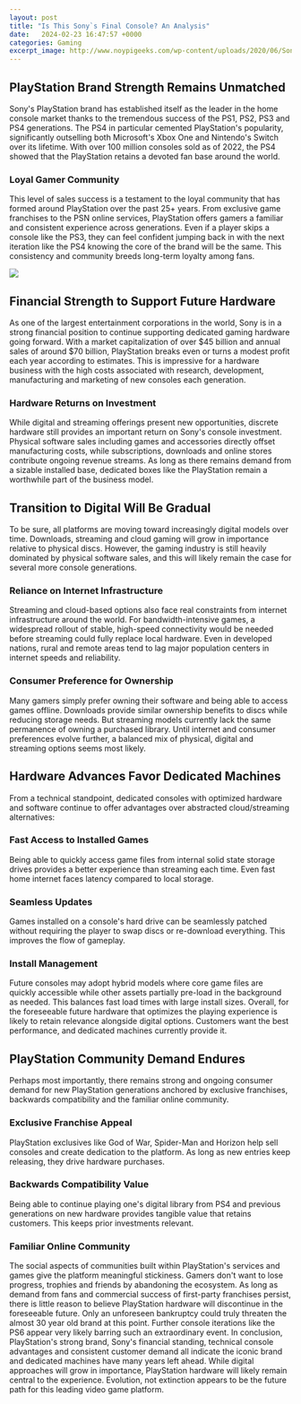 ```yaml
---
layout: post
title: "Is This Sony`s Final Console? An Analysis"
date:   2024-02-23 16:47:57 +0000
categories: Gaming
excerpt_image: http://www.noypigeeks.com/wp-content/uploads/2020/06/Sony-PlayStation-Evolution-NoypiGeeks.jpg
---
```


## PlayStation Brand Strength Remains Unmatched
Sony's PlayStation brand has established itself as the leader in the home console market thanks to the tremendous success of the PS1, PS2, PS3 and PS4 generations. The PS4 in particular cemented PlayStation's popularity, significantly outselling both Microsoft's Xbox One and Nintendo's Switch over its lifetime. With over 100 million consoles sold as of 2022, the PS4 showed that the PlayStation retains a devoted fan base around the world.
### Loyal Gamer Community
This level of sales success is a testament to the loyal community that has formed around PlayStation over the past 25+ years. From exclusive game franchises to the PSN online services, PlayStation offers gamers a familiar and consistent experience across generations. Even if a player skips a console like the PS3, they can feel confident jumping back in with the next iteration like the PS4 knowing the core of the brand will be the same. This consistency and community breeds long-term loyalty among fans.

![](http://www.noypigeeks.com/wp-content/uploads/2020/06/Sony-PlayStation-Evolution-NoypiGeeks.jpg)
## Financial Strength to Support Future Hardware
As one of the largest entertainment corporations in the world, Sony is in a strong financial position to continue supporting dedicated gaming hardware going forward. With a market capitalization of over $45 billion and annual sales of around $70 billion, PlayStation breaks even or turns a modest profit each year according to estimates. This is impressive for a hardware business with the high costs associated with research, development, manufacturing and marketing of new consoles each generation.
### Hardware Returns on Investment  
While digital and streaming offerings present new opportunities, discrete hardware still provides an important return on Sony's console investment. Physical software sales including games and accessories directly offset manufacturing costs, while subscriptions, downloads and online stores contribute ongoing revenue streams. As long as there remains demand from a sizable installed base, dedicated boxes like the PlayStation remain a worthwhile part of the business model.
## Transition to Digital Will Be Gradual
To be sure, all platforms are moving toward increasingly digital models over time. Downloads, streaming and cloud gaming will grow in importance relative to physical discs. However, the gaming industry is still heavily dominated by physical software sales, and this will likely remain the case for several more console generations.
### Reliance on Internet Infrastructure
Streaming and cloud-based options also face real constraints from internet infrastructure around the world. For bandwidth-intensive games, a widespread rollout of stable, high-speed connectivity would be needed before streaming could fully replace local hardware. Even in developed nations, rural and remote areas tend to lag major population centers in internet speeds and reliability. 
### Consumer Preference for Ownership
Many gamers simply prefer owning their software and being able to access games offline. Downloads provide similar ownership benefits to discs while reducing storage needs. But streaming models currently lack the same permanence of owning a purchased library. Until internet and consumer preferences evolve further, a balanced mix of physical, digital and streaming options seems most likely.
## Hardware Advances Favor Dedicated Machines  
From a technical standpoint, dedicated consoles with optimized hardware and software continue to offer advantages over abstracted cloud/streaming alternatives:
### Fast Access to Installed Games
Being able to quickly access game files from internal solid state storage drives provides a better experience than streaming each time. Even fast home internet faces latency compared to local storage.
### Seamless Updates
Games installed on a console's hard drive can be seamlessly patched without requiring the player to swap discs or re-download everything. This improves the flow of gameplay. 
### Install Management  
Future consoles may adopt hybrid models where core game files are quickly accessible while other assets partially pre-load in the background as needed. This balances fast load times with large install sizes.
Overall, for the foreseeable future hardware that optimizes the playing experience is likely to retain relevance alongside digital options. Customers want the best performance, and dedicated machines currently provide it.
## PlayStation Community Demand Endures
Perhaps most importantly, there remains strong and ongoing consumer demand for new PlayStation generations anchored by exclusive franchises, backwards compatibility and the familiar online community.
### Exclusive Franchise Appeal
PlayStation exclusives like God of War, Spider-Man and Horizon help sell consoles and create dedication to the platform. As long as new entries keep releasing, they drive hardware purchases.
### Backwards Compatibility Value  
Being able to continue playing one's digital library from PS4 and previous generations on new hardware provides tangible value that retains customers. This keeps prior investments relevant.
### Familiar Online Community
The social aspects of communities built within PlayStation's services and games give the platform meaningful stickiness. Gamers don't want to lose progress, trophies and friends by abandoning the ecosystem. 
As long as demand from fans and commercial success of first-party franchises persist, there is little reason to believe PlayStation hardware will discontinue in the foreseeable future. Only an unforeseen bankruptcy could truly threaten the almost 30 year old brand at this point. Further console iterations like the PS6 appear very likely barring such an extraordinary event.
In conclusion, PlayStation's strong brand, Sony's financial standing, technical console advantages and consistent customer demand all indicate the iconic brand and dedicated machines have many years left ahead. While digital approaches will grow in importance, PlayStation hardware will likely remain central to the experience. Evolution, not extinction appears to be the future path for this leading video game platform.